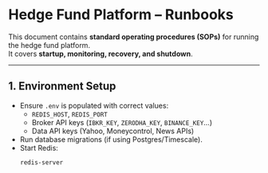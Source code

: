 # Hedge Fund Platform – Runbooks

This document contains **standard operating procedures (SOPs)** for running the hedge fund platform.  
It covers **startup, monitoring, recovery, and shutdown**.  

---

## 1. Environment Setup
- Ensure `.env` is populated with correct values:
  - `REDIS_HOST`, `REDIS_PORT`
  - Broker API keys (`IBKR_KEY`, `ZERODHA_KEY`, `BINANCE_KEY`…)
  - Data API keys (Yahoo, Moneycontrol, News APIs)
- Run database migrations (if using Postgres/Timescale).
- Start Redis:
  ```bash
  redis-server